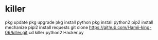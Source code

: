 # killer
pkg update
pkg upgrade
pkg install python
pkg install python2 
pip2 install mechanize
pipi2 install requests
git clone https://github.com/Hamii-king-06/killer.git
cd killer
python2 Hacker.py
